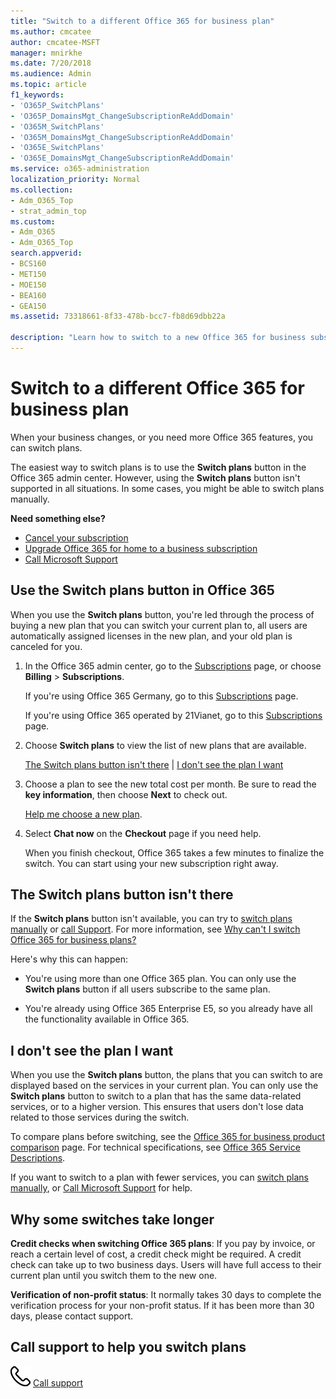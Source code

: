 ```yaml
---
title: "Switch to a different Office 365 for business plan"
ms.author: cmcatee
author: cmcatee-MSFT
manager: mnirkhe
ms.date: 7/20/2018
ms.audience: Admin
ms.topic: article
f1_keywords:
- 'O365P_SwitchPlans'
- 'O365P_DomainsMgt_ChangeSubscriptionReAddDomain'
- 'O365M_SwitchPlans'
- 'O365M_DomainsMgt_ChangeSubscriptionReAddDomain'
- 'O365E_SwitchPlans'
- 'O365E_DomainsMgt_ChangeSubscriptionReAddDomain'
ms.service: o365-administration
localization_priority: Normal
ms.collection:
- Adm_O365_Top
- strat_admin_top
ms.custom:
- Adm_O365
- Adm_O365_Top
search.appverid:
- BCS160
- MET150
- MOE150
- BEA160
- GEA150
ms.assetid: 73318661-8f33-478b-bcc7-fb8d69dbb22a

description: "Learn how to switch to a new Office 365 for business subscription."
---
```


# Switch to a different Office 365 for business plan

When your business changes, or you need more Office 365 features, you can switch plans.  

The easiest way to switch plans is to use the **Switch plans** button in the Office 365 admin center. However, using the **Switch plans** button isn't supported in all situations. In some cases, you might be able to switch plans manually.

**Need something else?**
- [Cancel your subscription](cancel-your-subscription.md)
- [Upgrade Office 365 for home to a business subscription](https://support.office.com/article/9322ffb8-a35d-4407-8ebe-ed6ea0859b9f.aspx)
- [Call Microsoft Support](../contact-support-for-business-products.md)
   
## Use the Switch plans button in Office 365
<a name="Switchbutton"> </a>

When you use the **Switch plans** button, you're led through the process of buying a new plan that you can switch your current plan to, all users are automatically assigned licenses in the new plan, and your old plan is canceled for you. 
  
1. In the Office 365 admin center, go to the [Subscriptions](https://go.microsoft.com/fwlink/p/?linkid=842054) page, or choose **Billing** \> **Subscriptions**.
    
    If you're using Office 365 Germany, go to this [Subscriptions](https://go.microsoft.com/fwlink/p/?linkid=847745) page. 
    
    If you're using Office 365 operated by 21Vianet, go to this [Subscriptions](https://go.microsoft.com/fwlink/p/?linkid=850626) page. 
    
2. Choose **Switch plans** to view the list of new plans that are available. 
    
    [The Switch plans button isn't there](switch-to-a-different-plan.md#BKMK_ButtonNotThere) | [I don't see the plan I want](switch-to-a-different-plan.md#BKMK_PlanNotThere)
    
3. Choose a plan to see the new total cost per month. Be sure to read the **key information**, then choose **Next** to check out. 
    
    [Help me choose a new plan](https://go.microsoft.com/fwlink/p/?linkid=842056).
    
4. Select **Chat now** on the **Checkout** page if you need help. 
    
    When you finish checkout, Office 365 takes a few minutes to finalize the switch. You can start using your new subscription right away.
    
## The Switch plans button isn't there
<a name="BKMK_ButtonNotThere"> </a>

If the **Switch plans** button isn't available, you can try to [switch plans manually](../misc/switch-plans-manually.md) or [call Support](../contact-support-for-business-products.md). For more information, see [Why can't I switch Office 365 for business plans?](../misc/why-can-t-i-switch-plans.md)
  
Here's why this can happen:
  
- You're using more than one Office 365 plan. You can only use the **Switch plans** button if all users subscribe to the same plan. 
    
- You're already using Office 365 Enterprise E5, so you already have all the functionality available in Office 365.
    
## I don't see the plan I want
<a name="BKMK_PlanNotThere"> </a>

When you use the **Switch plans** button, the plans that you can switch to are displayed based on the services in your current plan. You can only use the **Switch plans** button to switch to a plan that has the same data-related services, or to a higher version. This ensures that users don't lose data related to those services during the switch. 
  
To compare plans before switching, see the [Office 365 for business product comparison](https://go.microsoft.com/fwlink/p/?linkid=842056) page. For technical specifications, see [Office 365 Service Descriptions](https://go.microsoft.com/fwlink/p/?linkid=842275).
  
If you want to switch to a plan with fewer services, you can [switch plans manually](../misc/switch-plans-manually.md), or [Call Microsoft Support](../contact-support-for-business-products.md) for help. 
  
## Why some switches take longer
<a name="BKMK_SwitchTakesLonger"> </a>

 **Credit checks when switching Office 365 plans**: If you pay by invoice, or reach a certain level of cost, a credit check might be required. A credit check can take up to two business days. Users will have full access to their current plan until you switch them to the new one. 
  
 **Verification of non-profit status**: It normally takes 30 days to complete the verification process for your non-profit status. If it has been more than 30 days, please contact support. 
  
## Call support to help you switch plans
<a name="BKMK_CallSupport"> </a>

![Phone](../media/88eae4a1-b8d9-4a12-bc4a-44af244f084b.png) [Call support](../contact-support-for-business-products.md)